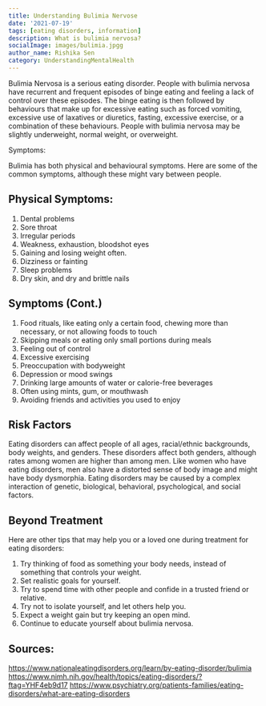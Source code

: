 ```yaml
---  
title: Understanding Bulimia Nervose
date: '2021-07-19'  
tags: [eating disorders, information]  
description: What is bulimia nervosa? 
socialImage: images/bulimia.jpgg
author_name: Rishika Sen
category: UnderstandingMentalHealth
---  
```

Bulimia Nervosa is a serious eating disorder. People with bulimia nervosa have recurrent and frequent episodes of binge eating and feeling a lack of control over these episodes. The binge eating is then followed by behaviours that make up for excessive eating such as forced vomiting, excessive use of laxatives or diuretics, fasting, excessive exercise, or a combination of these behaviours. People with bulimia nervosa may be slightly underweight, normal weight, or overweight.

Symptoms:

Bulimia has both physical and behavioural symptoms. Here are some of the common symptoms, although these might vary between people.

## Physical Symptoms:
  1. Dental problems
  2. Sore throat
  3. Irregular periods
  4. Weakness, exhaustion, bloodshot eyes
  5. Gaining and losing weight often. 
  6. Dizziness or fainting
  7. Sleep problems
  8. Dry skin, and dry and brittle nails

## Symptoms (Cont.)

  1. Food rituals, like eating only a certain food, chewing more than necessary, or not allowing foods to touch
  2. Skipping meals or eating only small portions during meals
  3. Feeling out of control
  4. Excessive exercising
  5. Preoccupation with bodyweight
  6. Depression or mood swings
  7. Drinking large amounts of water or calorie-free beverages
  8. Often using mints, gum, or mouthwash
  9. Avoiding friends and activities you used to enjoy

## Risk Factors
Eating disorders can affect people of all ages, racial/ethnic backgrounds, body weights, and genders. These disorders affect both genders, although rates among women are higher than among men. Like women who have eating disorders, men also have a distorted sense of body image and might have body dysmorphia.
Eating disorders may be caused by a complex interaction of genetic, biological, behavioral, psychological, and social factors. 

## Beyond Treatment

Here are other tips that may help you or a loved one during treatment for eating disorders:

  1. Try thinking of food as something your body needs, instead of something that controls your weight.
  2. Set realistic goals for yourself.
  3. Try to spend time with other people and confide in a trusted friend or relative.
  4. Try not to isolate yourself, and let others help you.
  5. Expect a weight gain but try keeping an open mind.
  6. Continue to educate yourself about bulimia nervosa.

## Sources: 
https://www.nationaleatingdisorders.org/learn/by-eating-disorder/bulimia
https://www.nimh.nih.gov/health/topics/eating-disorders/?ftag=YHF4eb9d17
https://www.psychiatry.org/patients-families/eating-disorders/what-are-eating-disorders

